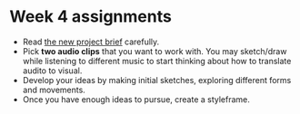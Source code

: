 # Week 4 assignments

- Read [the new project brief](proj-sound.md) carefully.
- Pick **two audio clips** that you want to work with. You may sketch/draw while listening to different music to start thinking about how to translate audito to visual.
- Develop your ideas by making initial sketches, exploring different forms and movements.
- Once you have enough ideas to pursue, create a styleframe.
